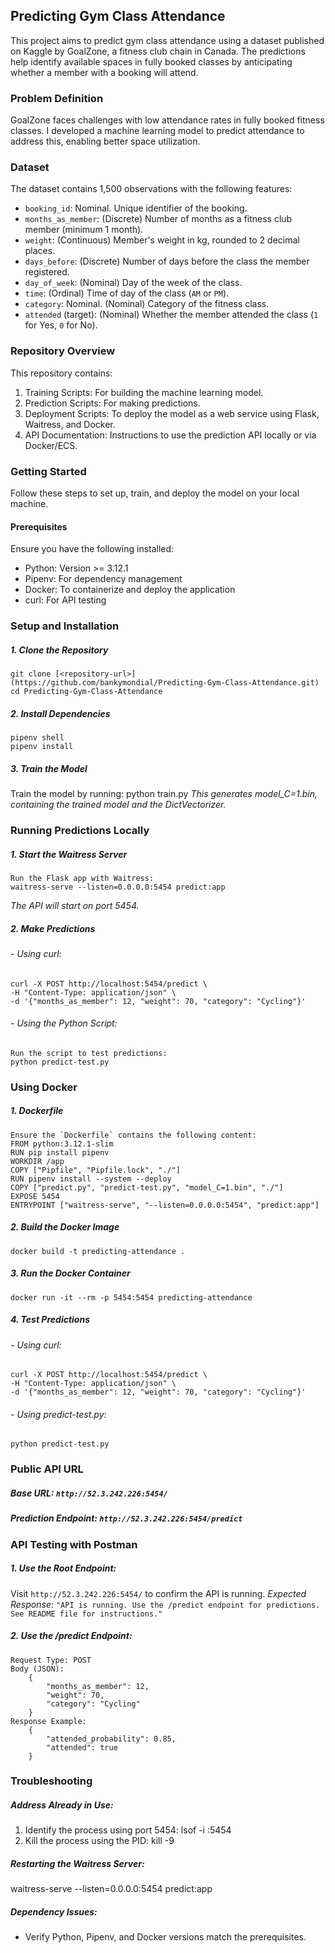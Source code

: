 ## Predicting Gym Class Attendance

This project aims to predict gym class attendance using a dataset published on Kaggle by GoalZone, a fitness club chain in Canada. The predictions help identify available spaces in fully booked classes by anticipating whether a member with a booking will attend.

### Problem Definition
GoalZone faces challenges with low attendance rates in fully booked fitness classes. I developed a machine learning model to predict attendance to address this, enabling better space utilization.

### Dataset
The dataset contains 1,500 observations with the following features:
- `booking_id`: Nominal. Unique identifier of the booking.
- `months_as_member`: (Discrete) Number of months as a fitness club member (minimum 1 month).
- `weight`:  (Continuous) Member's weight in kg, rounded to 2 decimal places.
- `days_before`: (Discrete) Number of days before the class the member registered.
- `day_of_week`: (Nominal) Day of the week of the class.
- `time`: (Ordinal) Time of day of the class (`AM` or `PM`).
- `category`: Nominal. (Nominal) Category of the fitness class.
- `attended` (target): (Nominal) Whether the member attended the class (`1` for Yes, `0` for No).

### Repository Overview
This repository contains:

1. Training Scripts: For building the machine learning model.
2. Prediction Scripts: For making predictions.
3. Deployment Scripts: To deploy the model as a web service using Flask, Waitress, and Docker.
4. API Documentation: Instructions to use the prediction API locally or via Docker/ECS.

### Getting Started
Follow these steps to set up, train, and deploy the model on your local machine.

#### Prerequisites
Ensure you have the following installed:
- Python: Version >= 3.12.1
- Pipenv: For dependency management
- Docker: To containerize and deploy the application
- curl: For API testing


### Setup and Installation
##### 1. Clone the Repository
    git clone [<repository-url>](https://github.com/bankymondial/Predicting-Gym-Class-Attendance.git)
    cd Predicting-Gym-Class-Attendance
##### 2. Install Dependencies
    pipenv shell
    pipenv install
##### 3. Train the Model
   Train the model by running:
   python train.py
_This generates model_C=1.bin, containing the trained model and the DictVectorizer._


### Running Predictions Locally
##### 1. Start the Waitress Server
    Run the Flask app with Waitress:
    waitress-serve --listen=0.0.0.0:5454 predict:app
_The API will start on port 5454._

##### 2. Make Predictions
###### - Using curl:
    curl -X POST http://localhost:5454/predict \
    -H "Content-Type: application/json" \
    -d '{"months_as_member": 12, "weight": 70, "category": "Cycling"}'
###### - Using the Python Script:
    Run the script to test predictions:
    python predict-test.py


### Using Docker
##### 1. Dockerfile
    Ensure the `Dockerfile` contains the following content:
    FROM python:3.12.1-slim
    RUN pip install pipenv
    WORKDIR /app
    COPY ["Pipfile", "Pipfile.lock", "./"]
    RUN pipenv install --system --deploy
    COPY ["predict.py", "predict-test.py", "model_C=1.bin", "./"]
    EXPOSE 5454
    ENTRYPOINT ["waitress-serve", "--listen=0.0.0.0:5454", "predict:app"]
##### 2. Build the Docker Image
    docker build -t predicting-attendance .
##### 3. Run the Docker Container
    docker run -it --rm -p 5454:5454 predicting-attendance
##### 4. Test Predictions
###### - Using curl:
    curl -X POST http://localhost:5454/predict \
    -H "Content-Type: application/json" \
    -d '{"months_as_member": 12, "weight": 70, "category": "Cycling"}'
###### - Using predict-test.py:
    python predict-test.py


### Public API URL
##### Base URL: `http://52.3.242.226:5454/`
##### Prediction Endpoint: `http://52.3.242.226:5454/predict`


### API Testing with Postman
##### 1. Use the Root Endpoint:
Visit `http://52.3.242.226:5454/` to confirm the API is running.
_Expected Response_:
`"API is running. Use the /predict endpoint for predictions. See README file for instructions."`
##### 2. Use the /predict Endpoint:
    Request Type: POST
    Body (JSON):
        {
            "months_as_member": 12,
            "weight": 70,
            "category": "Cycling"
        }
    Response Example:
        {
            "attended_probability": 0.85,
            "attended": true
        }

### Troubleshooting
##### Address Already in Use:
1. Identify the process using port 5454: lsof -i :5454
2. Kill the process using the PID: kill -9 <PID>

##### Restarting the Waitress Server:
waitress-serve --listen=0.0.0.0:5454 predict:app

##### Dependency Issues:
- Verify Python, Pipenv, and Docker versions match the prerequisites.





